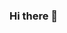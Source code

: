 ### Hi there 👋

<!--
**kanayai/kanayai** is a ✨ _special_ ✨ repository because its `README.md` (this file) appears on your GitHub profile.

Here are some ideas to get you started:

- 🔭 I’m currently working on uncertainty qunatification for aerospace composites
- 🌱 I’m currently learning Mechanical Engineering
- 👯 I’m looking to collaborate on ...
- 🤔 I’m looking for help with ...
- 💬 Ask me about parametric distributions
- 📫 How to reach me: ...
- 😄 Pronouns: he/him
- ⚡ Fun fact: ...
-->
